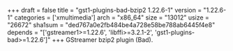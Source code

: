 +++
draft = false
title = "gst1-plugins-bad-bzip2 1.22.6-1"
version = "1.22.6-1"
categories = ['xmultimedia']
arch = "x86_64"
size = "13012"
usize = "26672"
sha1sum = "ded767a0e2fb484be4a728e58be788ab6445f4e8"
depends = "['gstreamer1>=1.22.6', 'libffi>=3.2.1-2', 'gst1-plugins-bad>=1.22.6']"
+++
GStreamer bzip2 plugin (Bad).